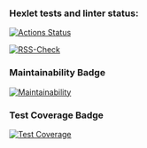 ### Hexlet tests and linter status:
[![Actions Status](https://github.com/Pavel-nk95/frontend-project-lvl3/workflows/hexlet-check/badge.svg)](https://github.com/Pavel-nk95/frontend-project-lvl3/actions)

[![RSS-Check](https://github.com/Pavel-nk95/frontend-project-lvl3/actions/workflows/rss-check.yml/badge.svg?branch=main)](https://github.com/Pavel-nk95/frontend-project-lvl3/actions/workflows/rss-check.yml)

### Maintainability Badge
[![Maintainability](https://api.codeclimate.com/v1/badges/4c2e70b6d389589875d7/maintainability)](https://codeclimate.com/github/Pavel-nk95/frontend-project-lvl3/maintainability)

### Test Coverage Badge
[![Test Coverage](https://api.codeclimate.com/v1/badges/4c2e70b6d389589875d7/test_coverage)](https://codeclimate.com/github/Pavel-nk95/frontend-project-lvl3/test_coverage)